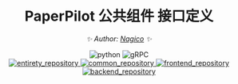 <div align="center">

# PaperPilot 公共组件 接口定义

<!-- markdownlint-disable-next-line MD036 -->
_✨ Author: [Nagico](https://github.com/Nagico/) ✨_
</div>

<p align="center">
  <img src="https://img.shields.io/badge/Python-3.9|3.10|3.11-blue" alt="python">
  <img src="https://img.shields.io/badge/gRPC-proto3-2ca1aa" alt="gRPC">
  <br />
  <a href="https://github.com/LSX-s-Software/PaperPilot">
    <img src="https://img.shields.io/badge/Github-full-brightgreen?logo=github" alt="entirety_repository">
  </a>
  <a href="https://github.com/Nagico/paperpilot-common">
    <img src="https://img.shields.io/badge/Github-common-brightgreen?logo=github" alt="common_repository">
  </a>
  <a href="https://github.com/LSX-s-Software/paperpilot-frontend">
    <img src="https://img.shields.io/badge/Github-frontend-brightgreen?logo=github" alt="frontend_repository">
  </a>
  <a href="https://github.com/Nagico/paperpilot-backend">
    <img src="https://img.shields.io/badge/Github-backend-brightgreen?logo=github" alt="backend_repository">
  </a>
  <br />

[//]: # (  <a href="https://github.com/ZiqiangStudio/zq_recruitment_backend/actions/workflows/prod.yml">)

[//]: # (    <img src="https://github.com/ZiqiangStudio/zq_recruitment_backend/actions/workflows/prod.yml/badge.svg?branch=production" alt="Production Server CI/CD">)

[//]: # (  </a>)
</p>
<!-- markdownlint-enable MD033 -->
